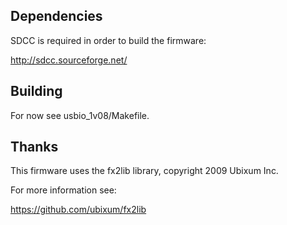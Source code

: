 Dependencies
------------

SDCC is required in order to build the firmware:

 http://sdcc.sourceforge.net/

Building
--------

For now see usbio_1v08/Makefile.

Thanks
------

This firmware uses the fx2lib library, copyright 2009 Ubixum Inc.

For more information see:

  https://github.com/ubixum/fx2lib
